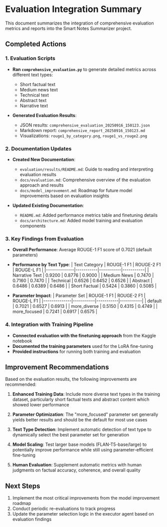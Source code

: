 # Evaluation Integration Summary

This document summarizes the integration of comprehensive evaluation metrics and reports into the Smart Notes Summarizer project.

## Completed Actions

### 1. Evaluation Scripts

- **Ran `comprehensive_evaluation.py`** to generate detailed metrics across different text types:
  - Short factual text
  - Medium news text
  - Technical text
  - Abstract text
  - Narrative text

- **Generated Evaluation Results**:
  - JSON results: `comprehensive_evaluation_20250916_150123.json`
  - Markdown report: `comprehensive_report_20250916_150123.md`
  - Visualizations: `rouge1_by_category.png`, `rouge1_vs_rouge2.png`

### 2. Documentation Updates

- **Created New Documentation**:
  - `evaluation/results/README.md`: Guide to reading and interpreting evaluation results
  - `docs/evaluation.md`: Comprehensive overview of the evaluation approach and results
  - `docs/model_improvement.md`: Roadmap for future model improvements based on evaluation insights

- **Updated Existing Documentation**:
  - `README.md`: Added performance metrics table and finetuning details
  - `docs/architecture.md`: Added model training and evaluation components

### 3. Key Findings from Evaluation

- **Overall Performance**: Average ROUGE-1 F1 score of 0.7021 (default parameters)

- **Performance by Text Type**:
  | Text Category | ROUGE-1 F1 | ROUGE-2 F1 | ROUGE-L F1 |
  |--------------|-----------|-----------|-----------|
  | Narrative Text | 0.9200 | 0.8776 | 0.9000 |
  | Medium News | 0.7470 | 0.7160 | 0.7470 |
  | Technical | 0.6526 | 0.6452 | 0.6526 |
  | Abstract | 0.6486 | 0.6389 | 0.6486 |
  | Short Factual | 0.5424 | 0.3860 | 0.5085 |

- **Parameter Impact**:
  | Parameter Set | ROUGE-1 F1 | ROUGE-2 F1 | ROUGE-L F1 |
  |--------------|-----------|-----------|-----------|
  | default | 0.7021 | 0.6527 | 0.6913 |
  | more_diverse | 0.5150 | 0.4315 | 0.4749 |
  | more_focused | 0.7241 | 0.6917 | 0.6575 |

### 4. Integration with Training Pipeline

- **Connected evaluation with the finetuning approach** from the Kaggle notebook
- **Documented the training parameters** used for the LoRA fine-tuning
- **Provided instructions** for running both training and evaluation

## Improvement Recommendations

Based on the evaluation results, the following improvements are recommended:

1. **Enhanced Training Data**: Include more diverse text types in the training dataset, particularly short factual texts and abstract content which showed lower performance

2. **Parameter Optimization**: The "more_focused" parameter set generally yields better results and should be the default for most use cases

3. **Text Type Detection**: Implement automatic detection of text type to dynamically select the best parameter set for generation

4. **Model Scaling**: Test larger base models (FLAN-T5-base/large) to potentially improve performance while still using parameter-efficient fine-tuning

5. **Human Evaluation**: Supplement automatic metrics with human judgments on factual accuracy, coherence, and overall quality

## Next Steps

1. Implement the most critical improvements from the model improvement roadmap
2. Conduct periodic re-evaluations to track progress
3. Update the parameter selection logic in the executor agent based on evaluation findings
